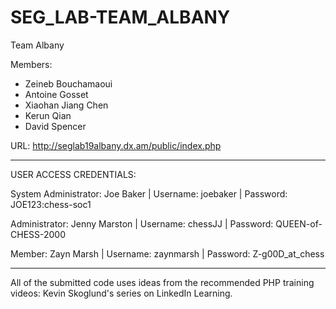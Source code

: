 # SEG_LAB-TEAM_ALBANY

Team Albany

Members:
  - Zeineb Bouchamaoui 
  - Antoine Gosset
  - Xiaohan Jiang Chen
  - Kerun Qian
  - David Spencer
  
  URL: http://seglab19albany.dx.am/public/index.php
  
  ____________________________________________
  USER ACCESS CREDENTIALS:
  
  System Administrator: Joe Baker  |  Username: joebaker  |  Password: JOE123:chess-soc1
  
  
  Administrator: Jenny Marston  |  Username: chessJJ  |  Password: QUEEN-of-CHESS-2000
  
  
  Member: Zayn Marsh  |  Username: zaynmarsh  |  Password: Z-g00D_at_chess
  
  ____________________________________________
  
All of the submitted code uses ideas from the recommended PHP training videos: Kevin Skoglund's series on LinkedIn Learning.
